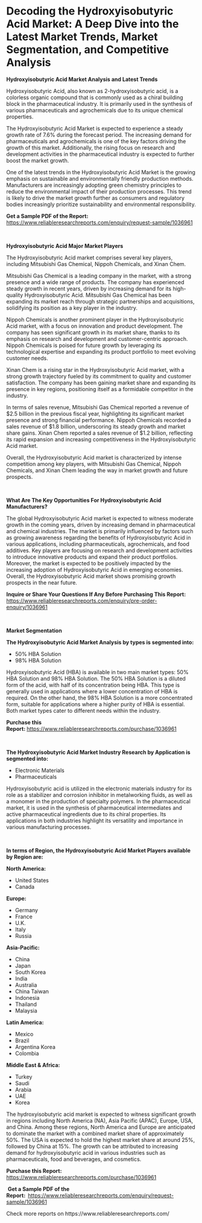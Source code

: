 <p><h1>Decoding the Hydroxyisobutyric Acid Market: A Deep Dive into the Latest Market Trends, Market Segmentation, and Competitive Analysis</h1></p><p><strong>Hydroxyisobutyric Acid Market Analysis and Latest Trends</strong></p>
<p><p>Hydroxyisobutyric Acid, also known as 2-hydroxyisobutyric acid, is a colorless organic compound that is commonly used as a chiral building block in the pharmaceutical industry. It is primarily used in the synthesis of various pharmaceuticals and agrochemicals due to its unique chemical properties.</p><p>The Hydroxyisobutyric Acid Market is expected to experience a steady growth rate of 7.6% during the forecast period. The increasing demand for pharmaceuticals and agrochemicals is one of the key factors driving the growth of this market. Additionally, the rising focus on research and development activities in the pharmaceutical industry is expected to further boost the market growth.</p><p>One of the latest trends in the Hydroxyisobutyric Acid Market is the growing emphasis on sustainable and environmentally friendly production methods. Manufacturers are increasingly adopting green chemistry principles to reduce the environmental impact of their production processes. This trend is likely to drive the market growth further as consumers and regulatory bodies increasingly prioritize sustainability and environmental responsibility.</p></p>
<p><strong>Get a Sample PDF of the Report:&nbsp;</strong> <a href="https://www.reliableresearchreports.com/enquiry/request-sample/1036961">https://www.reliableresearchreports.com/enquiry/request-sample/1036961</a></p>
<p>&nbsp;</p>
<p><strong>Hydroxyisobutyric Acid Major Market Players</strong></p>
<p><p>The Hydroxyisobutyric Acid market comprises several key players, including Mitsubishi Gas Chemical, Nippoh Chemicals, and Xinan Chem. </p><p>Mitsubishi Gas Chemical is a leading company in the market, with a strong presence and a wide range of products. The company has experienced steady growth in recent years, driven by increasing demand for its high-quality Hydroxyisobutyric Acid. Mitsubishi Gas Chemical has been expanding its market reach through strategic partnerships and acquisitions, solidifying its position as a key player in the industry.</p><p>Nippoh Chemicals is another prominent player in the Hydroxyisobutyric Acid market, with a focus on innovation and product development. The company has seen significant growth in its market share, thanks to its emphasis on research and development and customer-centric approach. Nippoh Chemicals is poised for future growth by leveraging its technological expertise and expanding its product portfolio to meet evolving customer needs.</p><p>Xinan Chem is a rising star in the Hydroxyisobutyric Acid market, with a strong growth trajectory fueled by its commitment to quality and customer satisfaction. The company has been gaining market share and expanding its presence in key regions, positioning itself as a formidable competitor in the industry.</p><p>In terms of sales revenue, Mitsubishi Gas Chemical reported a revenue of $2.5 billion in the previous fiscal year, highlighting its significant market presence and strong financial performance. Nippoh Chemicals recorded a sales revenue of $1.8 billion, underscoring its steady growth and market share gains. Xinan Chem reported a sales revenue of $1.2 billion, reflecting its rapid expansion and increasing competitiveness in the Hydroxyisobutyric Acid market.</p><p>Overall, the Hydroxyisobutyric Acid market is characterized by intense competition among key players, with Mitsubishi Gas Chemical, Nippoh Chemicals, and Xinan Chem leading the way in market growth and future prospects.</p></p>
<p>&nbsp;</p>
<p><strong>What Are The Key Opportunities For Hydroxyisobutyric Acid Manufacturers?</strong></p>
<p><p>The global Hydroxyisobutyric Acid market is expected to witness moderate growth in the coming years, driven by increasing demand in pharmaceutical and chemical industries. The market is primarily influenced by factors such as growing awareness regarding the benefits of Hydroxyisobutyric Acid in various applications, including pharmaceuticals, agrochemicals, and food additives. Key players are focusing on research and development activities to introduce innovative products and expand their product portfolios. Moreover, the market is expected to be positively impacted by the increasing adoption of Hydroxyisobutyric Acid in emerging economies. Overall, the Hydroxyisobutyric Acid market shows promising growth prospects in the near future.</p></p>
<p><strong>Inquire or Share Your Questions If Any Before Purchasing This Report:</strong> <a href="https://www.reliableresearchreports.com/enquiry/pre-order-enquiry/1036961">https://www.reliableresearchreports.com/enquiry/pre-order-enquiry/1036961</a></p>
<p>&nbsp;</p>
<p><strong>Market Segmentation</strong></p>
<p><strong>The Hydroxyisobutyric Acid Market Analysis by types is segmented into:</strong></p>
<p><ul><li>50% HBA Solution</li><li>98% HBA Solution</li></ul></p>
<p><p>Hydroxyisobutyric Acid (HBA) is available in two main market types: 50% HBA Solution and 98% HBA Solution. The 50% HBA Solution is a diluted form of the acid, with half of its concentration being HBA. This type is generally used in applications where a lower concentration of HBA is required. On the other hand, the 98% HBA Solution is a more concentrated form, suitable for applications where a higher purity of HBA is essential. Both market types cater to different needs within the industry.</p></p>
<p><strong>Purchase this Report:&nbsp;</strong><a href="https://www.reliableresearchreports.com/purchase/1036961">https://www.reliableresearchreports.com/purchase/1036961</a></p>
<p>&nbsp;</p>
<p><strong>The Hydroxyisobutyric Acid Market Industry Research by Application is segmented into:</strong></p>
<p><ul><li>Electronic Materials</li><li>Pharmaceuticals</li></ul></p>
<p><p>Hydroxyisobutyric acid is utilized in the electronic materials industry for its role as a stabilizer and corrosion inhibitor in metalworking fluids, as well as a monomer in the production of specialty polymers. In the pharmaceutical market, it is used in the synthesis of pharmaceutical intermediates and active pharmaceutical ingredients due to its chiral properties. Its applications in both industries highlight its versatility and importance in various manufacturing processes.</p></p>
<p>&nbsp;</p>
<p><strong>In terms of Region, the Hydroxyisobutyric Acid Market Players available by Region are:</strong></p>
<p>
    <p> <strong> North America: </strong>
        <ul>
            <li>United States</li>
            <li>Canada</li>
        </ul>
        </p> 
    <p> <strong> Europe: </strong>
        <ul>
            <li>Germany</li>
            <li>France</li>
            <li>U.K.</li>
            <li>Italy</li>
            <li>Russia</li>
        </ul>
        </p> 
    <p> <strong> Asia-Pacific: </strong>
        <ul>
            <li>China</li>
            <li>Japan</li>
            <li>South Korea</li>
            <li>India</li>
            <li>Australia</li>
            <li>China Taiwan</li>
            <li>Indonesia</li>
            <li>Thailand</li>
            <li>Malaysia</li>
        </ul>
        </p> 
    <p> <strong> Latin America: </strong>
        <ul>
            <li>Mexico</li>
            <li>Brazil</li>
            <li>Argentina Korea</li>
            <li>Colombia</li>
        </ul>
        </p> 
    <p> <strong> Middle East & Africa: </strong>
        <ul>
            <li>Turkey</li>
            <li>Saudi</li>
            <li>Arabia</li>
            <li>UAE</li>
            <li>Korea</li>
        </ul>
    </p>
    </p>
<p><p>The hydroxyisobutyric acid market is expected to witness significant growth in regions including North America (NA), Asia Pacific (APAC), Europe, USA, and China. Among these regions, North America and Europe are anticipated to dominate the market with a combined market share of approximately 50%. The USA is expected to hold the highest market share at around 25%, followed by China at 15%. The growth can be attributed to increasing demand for hydroxyisobutyric acid in various industries such as pharmaceuticals, food and beverages, and cosmetics.</p></p>
<p><strong>Purchase this Report: </strong><a href="https://www.reliableresearchreports.com/purchase/1036961">https://www.reliableresearchreports.com/purchase/1036961</a></p>
<p>&nbsp;<strong>Get a Sample PDF of the Report:&nbsp;&nbsp;</strong><a href="https://www.reliableresearchreports.com/enquiry/request-sample/1036961">https://www.reliableresearchreports.com/enquiry/request-sample/1036961</a></p>
<p><strong></strong></p>
<p>Check more reports on https://www.reliableresearchreports.com/</p>